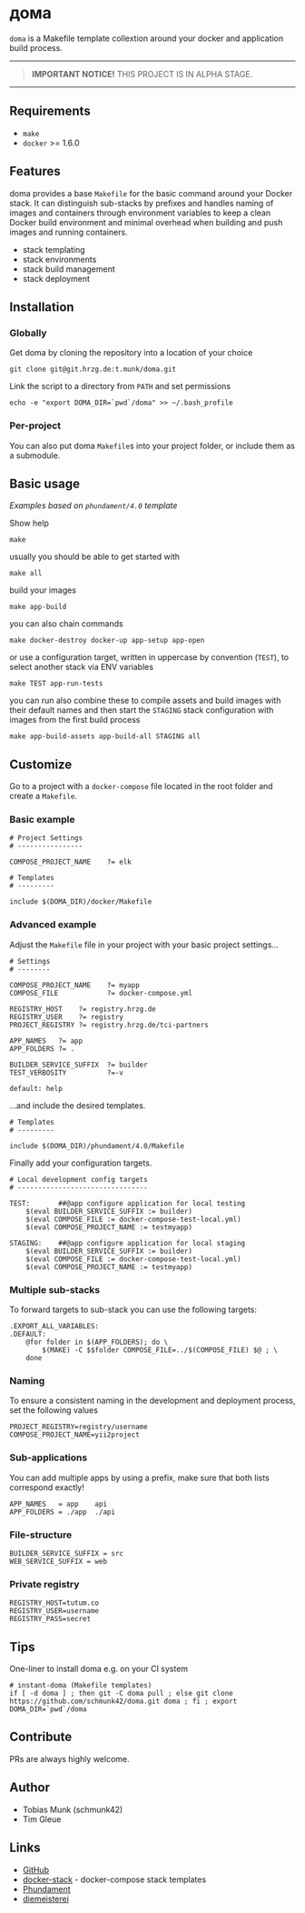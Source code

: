 # дома

`doma` is a Makefile template collextion around your docker and application build process.


---

> **IMPORTANT NOTICE!** THIS PROJECT IS IN ALPHA STAGE.

---

Requirements
------------

- `make`
- `docker` >= 1.6.0

Features
--------

doma provides a base `Makefile` for the basic command around your Docker stack.
It can distinguish sub-stacks by prefixes and handles naming of images and containers through
environment variables to keep a clean Docker build environment and minimal overhead when building
and push images and running containers.

- stack templating
- stack environments
- stack build management
- stack deployment

Installation
------------

### Globally

Get doma by cloning the repository into a location of your choice

    git clone git@git.hrzg.de:t.munk/doma.git

Link the script to a directory from `PATH` and set permissions    
    
    echo -e "export DOMA_DIR=`pwd`/doma" >> ~/.bash_profile

### Per-project

You can also put doma `Makefile`s into your project folder, or include them as a submodule.


Basic usage
-----------

*Examples based on `phundament/4.0` template*

Show help

    make

usually you should be able to get started with
       
    make all

build your images

    make app-build
    
you can also chain commands    
    
    make docker-destroy docker-up app-setup app-open
    
or use a configuration target, written in uppercase by convention (`TEST`), to select another stack via ENV variables
    
    make TEST app-run-tests

you can run also combine these to compile assets and build images with their default names and then start the `STAGING` stack configuration with images from the first build process

    make app-build-assets app-build-all STAGING all


Customize
---------

Go to a project with a `docker-compose` file located in the root folder and create a `Makefile`.

### Basic example
    
    # Project Settings
    # ----------------
    
    COMPOSE_PROJECT_NAME    ?= elk
    
    # Templates
    # ---------
    
    include $(DOMA_DIR)/docker/Makefile


### Advanced example    
    
Adjust the `Makefile` file in your project with your basic project settings...

    # Settings
    # --------
    
    COMPOSE_PROJECT_NAME    ?= myapp
    COMPOSE_FILE            ?= docker-compose.yml

    REGISTRY_HOST	 ?= registry.hrzg.de
    REGISTRY_USER	 ?= registry
    PROJECT_REGISTRY ?= registry.hrzg.de/tci-partners
    
    APP_NAMES   ?= app
    APP_FOLDERS ?= .
    
    BUILDER_SERVICE_SUFFIX 	?= builder
    TEST_VERBOSITY			?=-v
    
    default: help

...and include the desired templates.    
    
    # Templates
    # ---------
    
    include $(DOMA_DIR)/phundament/4.0/Makefile

Finally add your configuration targets.    
    
    # Local development config targets
    # --------------------------------
    
    TEST:		##@app configure application for local testing
    	$(eval BUILDER_SERVICE_SUFFIX := builder)
    	$(eval COMPOSE_FILE := docker-compose-test-local.yml)
    	$(eval COMPOSE_PROJECT_NAME := testmyapp)

    STAGING:	##@app configure application for local staging
        $(eval BUILDER_SERVICE_SUFFIX := builder)
        $(eval COMPOSE_FILE := docker-compose-test-local.yml)
        $(eval COMPOSE_PROJECT_NAME := testmyapp)

### Multiple sub-stacks

To forward targets to sub-stack you can use the following targets:

```
.EXPORT_ALL_VARIABLES:
.DEFAULT:
	@for folder in $(APP_FOLDERS); do \
		$(MAKE) -C $$folder COMPOSE_FILE=../$(COMPOSE_FILE) $@ ; \
	done
```

### Naming

To ensure a consistent naming in the development and deployment process, set the following values

```
PROJECT_REGISTRY=registry/username
COMPOSE_PROJECT_NAME=yii2project
```

### Sub-applications

You can add multiple apps by using a prefix, make sure that both lists correspond exactly!

```
APP_NAMES   = app    api     
APP_FOLDERS = ./app  ./api
```

### File-structure

```
BUILDER_SERVICE_SUFFIX = src
WEB_SERVICE_SUFFIX = web
```

### Private registry

```
REGISTRY_HOST=tutum.co
REGISTRY_USER=username
REGISTRY_PASS=secret
```

Tips
----

One-liner to install doma e.g. on your CI system

    # instant-doma (Makefile templates)
    if [ -d doma ] ; then git -C doma pull ; else git clone https://github.com/schmunk42/doma.git doma ; fi ; export DOMA_DIR=`pwd`/doma

Contribute
----------

PRs are always highly welcome.

Author
------
    
- Tobias Munk (schmunk42)
- Tim Gleue

Links
-----
    
- [GitHub](https://github.com/schmunk42/doma)
- [docker-stack](https://github.com/neam/docker-stack) - docker-compose stack templates 
- [Phundament](http://phundament.com)
- [diemeisterei](http://diemeisterei.de)
